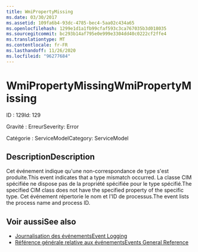 ```yaml
---
title: WmiPropertyMissing
ms.date: 03/30/2017
ms.assetid: 109fa6b4-93dc-4785-bec4-5aa02c434a65
ms.openlocfilehash: 1299e1d1a1fb99cfaf593c3ca767035b3d018035
ms.sourcegitcommit: bc293b14af795e0e999e3304dd40c0222cf2ffe4
ms.translationtype: MT
ms.contentlocale: fr-FR
ms.lasthandoff: 11/26/2020
ms.locfileid: "96277684"
---
```

# <a name="wmipropertymissing"></a><span data-ttu-id="667c8-102">WmiPropertyMissing</span><span class="sxs-lookup"><span data-stu-id="667c8-102">WmiPropertyMissing</span></span>

<span data-ttu-id="667c8-103">ID : 129</span><span class="sxs-lookup"><span data-stu-id="667c8-103">Id: 129</span></span>  
  
 <span data-ttu-id="667c8-104">Gravité : Erreur</span><span class="sxs-lookup"><span data-stu-id="667c8-104">Severity: Error</span></span>  
  
 <span data-ttu-id="667c8-105">Catégorie : ServiceModel</span><span class="sxs-lookup"><span data-stu-id="667c8-105">Category: ServiceModel</span></span>  
  
## <a name="description"></a><span data-ttu-id="667c8-106">Description</span><span class="sxs-lookup"><span data-stu-id="667c8-106">Description</span></span>  

 <span data-ttu-id="667c8-107">Cet événement indique qu'une non-correspondance de type s'est produite.</span><span class="sxs-lookup"><span data-stu-id="667c8-107">This event indicates that a type mismatch occurred.</span></span> <span data-ttu-id="667c8-108">La classe CIM spécifiée ne dispose pas de la propriété spécifiée pour le type spécifié.</span><span class="sxs-lookup"><span data-stu-id="667c8-108">The specified CIM class does not have the specified property of the specific type.</span></span> <span data-ttu-id="667c8-109">Cet événement répertorie le nom et l'ID de processus.</span><span class="sxs-lookup"><span data-stu-id="667c8-109">The event lists the process name and process ID.</span></span>  
  
## <a name="see-also"></a><span data-ttu-id="667c8-110">Voir aussi</span><span class="sxs-lookup"><span data-stu-id="667c8-110">See also</span></span>

- [<span data-ttu-id="667c8-111">Journalisation des événements</span><span class="sxs-lookup"><span data-stu-id="667c8-111">Event Logging</span></span>](index.md)
- [<span data-ttu-id="667c8-112">Référence générale relative aux événements</span><span class="sxs-lookup"><span data-stu-id="667c8-112">Events General Reference</span></span>](events-general-reference.md)
